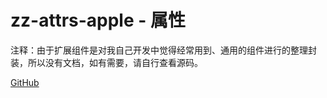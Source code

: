 # zz-attrs-apple - 属性

注释：由于扩展组件是对我自己开发中觉得经常用到、通用的组件进行的整理封装，所以没有文档，如有需要，请自行查看源码。

[GitHub](https://github.com/ChenShuangXinXi/hi-uniapp-ui)
